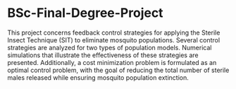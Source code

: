 # BSc-Final-Degree-Project

 This project concerns feedback control strategies for applying the Sterile Insect Technique (SIT) to eliminate mosquito populations. Several control strategies are analyzed for two types of population models.
 Numerical simulations that illustrate the effectiveness of these strategies are presented. Additionally, a
 cost minimization problem is formulated as an optimal control problem, with the goal of reducing the total
 number of sterile males released while ensuring mosquito population extinction.
